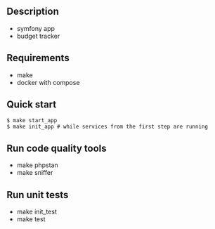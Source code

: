 ## Description
- symfony app
- budget tracker

## Requirements
- make
- docker with compose

## Quick start
```console
$ make start_app
$ make init_app # while services from the first step are running
```

## Run code quality tools
- make phpstan
- make sniffer

## Run unit tests
- make init_test
- make test
